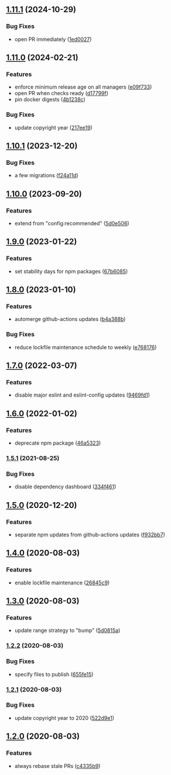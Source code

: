 ## [1.11.1](https://github.com/kenany/renovate-config/compare/1.11.0...1.11.1) (2024-10-29)


### Bug Fixes

* open PR immediately ([1ed0027](https://github.com/kenany/renovate-config/commit/1ed0027b5da2406b5253707588f956711c5aae26))

## [1.11.0](https://github.com/kenany/renovate-config/compare/1.10.1...1.11.0) (2024-02-21)


### Features

* enforce minimum release age on all managers ([e09f733](https://github.com/kenany/renovate-config/commit/e09f73349f500155fb42f685e89dd13047b88782))
* open PR when checks ready ([d17799f](https://github.com/kenany/renovate-config/commit/d17799f518234e5254248cb6f603f0d7988f5568))
* pin docker digests ([4b1238c](https://github.com/kenany/renovate-config/commit/4b1238cf92cee567d9b36003326c4b445ba56e56))


### Bug Fixes

* update copyright year ([217ee19](https://github.com/kenany/renovate-config/commit/217ee19160456b8761110e5d4eccd79bbd44d959))

## [1.10.1](https://github.com/kenany/renovate-config/compare/1.10.0...1.10.1) (2023-12-20)


### Bug Fixes

* a few migrations ([f24a11d](https://github.com/kenany/renovate-config/commit/f24a11d3361f4396cc50a22a944fd492b4827473))

## [1.10.0](https://github.com/kenany/renovate-config/compare/1.9.0...1.10.0) (2023-09-20)


### Features

* extend from "config:recommended" ([5d0e506](https://github.com/kenany/renovate-config/commit/5d0e506878b95c89a2d8da46bc28346344119fee))

## [1.9.0](https://github.com/KenanY/renovate-config/compare/1.8.0...1.9.0) (2023-01-22)


### Features

* set stability days for npm packages ([67b6085](https://github.com/KenanY/renovate-config/commit/67b60859e1591a610b080aa3af21d7da8dc0de3b))

## [1.8.0](https://github.com/KenanY/renovate-config/compare/1.7.0...1.8.0) (2023-01-10)


### Features

* automerge github-actions updates ([b4a388b](https://github.com/KenanY/renovate-config/commit/b4a388bd81bf84275e9532eb9c11e15c583f86b5))


### Bug Fixes

* reduce lockfile maintenance schedule to weekly ([e768176](https://github.com/KenanY/renovate-config/commit/e768176977b8d12499c241d5de474e792376343d))

## [1.7.0](https://github.com/KenanY/renovate-config/compare/1.6.0...1.7.0) (2022-03-07)


### Features

* disable major eslint and eslint-config updates ([9469fd1](https://github.com/KenanY/renovate-config/commit/9469fd13e5b37731718a1c9fc7d1a9685a2c79a5))

## [1.6.0](https://github.com/KenanY/renovate-config/compare/1.5.1...1.6.0) (2022-01-02)


### Features

* deprecate npm package ([46a5323](https://github.com/KenanY/renovate-config/commit/46a5323921184dfe43a08ecd7d443e764918dec6))

### [1.5.1](https://github.com/KenanY/renovate-config/compare/1.5.0...1.5.1) (2021-08-25)


### Bug Fixes

* disable dependency dashboard ([334f461](https://github.com/KenanY/renovate-config/commit/334f461b8722913479f0cad842ba5af60aa7e9ce))

## [1.5.0](https://github.com/KenanY/renovate-config/compare/1.4.0...1.5.0) (2020-12-20)


### Features

* separate npm updates from github-actions updates ([f932bb7](https://github.com/KenanY/renovate-config/commit/f932bb7bc3169f2727dc3bdafb275d93aee11ec2))

## [1.4.0](https://github.com/KenanY/renovate-config/compare/1.3.0...1.4.0) (2020-08-03)


### Features

* enable lockfile maintenance ([26845c9](https://github.com/KenanY/renovate-config/commit/26845c96fe5abf5e9cac985cbf80c5ac939f2bc4))

## [1.3.0](https://github.com/KenanY/renovate-config/compare/1.2.2...1.3.0) (2020-08-03)


### Features

* update range strategy to "bump" ([5d0815a](https://github.com/KenanY/renovate-config/commit/5d0815aa45ce23ee57a2b6a60f3882e18f834d70))

### [1.2.2](https://github.com/KenanY/renovate-config/compare/1.2.1...1.2.2) (2020-08-03)


### Bug Fixes

* specify files to publish ([655fe15](https://github.com/KenanY/renovate-config/commit/655fe158713f7c55c2ff8bb40d6f79e73fd100dc))

### [1.2.1](https://github.com/KenanY/renovate-config/compare/1.2.0...1.2.1) (2020-08-03)


### Bug Fixes

* update copyright year to 2020 ([522d9e1](https://github.com/KenanY/renovate-config/commit/522d9e19f95b6b78e9b6fcc82144540689d95d2f))

## [1.2.0](https://github.com/KenanY/renovate-config/compare/1.1.1...1.2.0) (2020-08-03)


### Features

* always rebase stale PRs ([c4335b9](https://github.com/KenanY/renovate-config/commit/c4335b9dea3a5067d41476e4693af382e6b0ba69))
